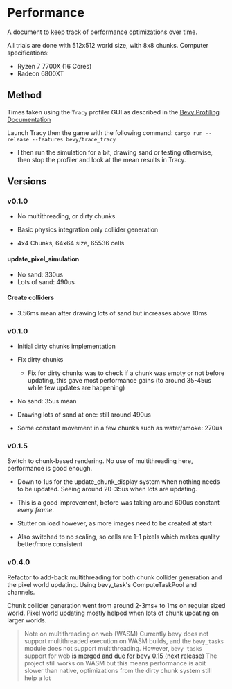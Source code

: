 # Performance
A document to keep track of performance optimizations over time.

All trials are done with 512x512 world size, with 8x8 chunks.
Computer specifications:
- Ryzen 7 7700X (16 Cores)
- Radeon 6800XT

## Method
Times taken using the `Tracy` profiler GUI as described in the [Bevy Profiling Documentation](https://github.com/bevyengine/bevy/blob/main/docs/profiling.md)

Launch Tracy then the game with the following command:
```cargo run --release --features bevy/trace_tracy```
- I then run the simulation for a bit, drawing sand or testing otherwise, then stop the profiler and look at the mean results in Tracy.

## Versions
### v0.1.0
- No multithreading, or dirty chunks
- Basic physics integration only collider generation

- 4x4 Chunks, 64x64 size, 65536 cells

#### update_pixel_simulation
- No sand: 330us
- Lots of sand: 490us
#### Create colliders
- 3.56ms mean after drawing lots of sand but increases above 10ms
### v0.1.0
- Initial dirty chunks implementation
- Fix dirty chunks
    - Fix for dirty chunks was to check if a chunk was empty or not before updating, this gave most performance gains (to around 35-45us while few updates are happening)

- No sand: 35us mean
- Drawing lots of sand at one: still around 490us
- Some constant movement in a few chunks such as water/smoke: 270us

### v0.1.5
Switch to chunk-based rendering. No use of multithreading here, performance is good enough.
- Down to 1us for the update_chunk_display system when nothing needs to be updated. Seeing around 20-35us when lots are updating.
- This is a good improvement, before was taking around 600us constant *every frame*.
- Stutter on load however, as more images need to be created at start

- Also switched to no scaling, so cells are 1-1 pixels which makes quality better/more consistent

### v0.4.0
Refactor to add-back multithreading for both chunk collider generation and the pixel world updating.
Using bevy_task's ComputeTaskPool and channels.

Chunk collider generation went from around 2-3ms+ to 1ms on regular sized world.
Pixel world updating mostly helped when lots of chunk updating on larger worlds.

> Note on multithreading on web (WASM)
> Currently bevy does not support multithreaded execution on WASM builds, and the `bevy_tasks` module does not support multithreading.
> However, `bevy_tasks` support for web [is merged and due for bevy 0.15 (next release)](https://github.com/bevyengine/bevy/pull/13889)
> The project still works on WASM but this means performance is abit slower than native, optimizations from the dirty chunk system still help a lot